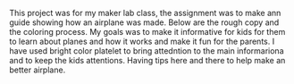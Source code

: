 This project was for my maker lab class, the assignment was to make ann guide showing how an airplane was made. Below are the rough copy and the coloring process. My goals was to make it informative for kids for them to learn about planes and how it works and make it fun for the parents. I have used bright color platelet to bring attedntion to the main informariona and to keep the kids attentions. Having tips here and there to help make an better airplane. 
